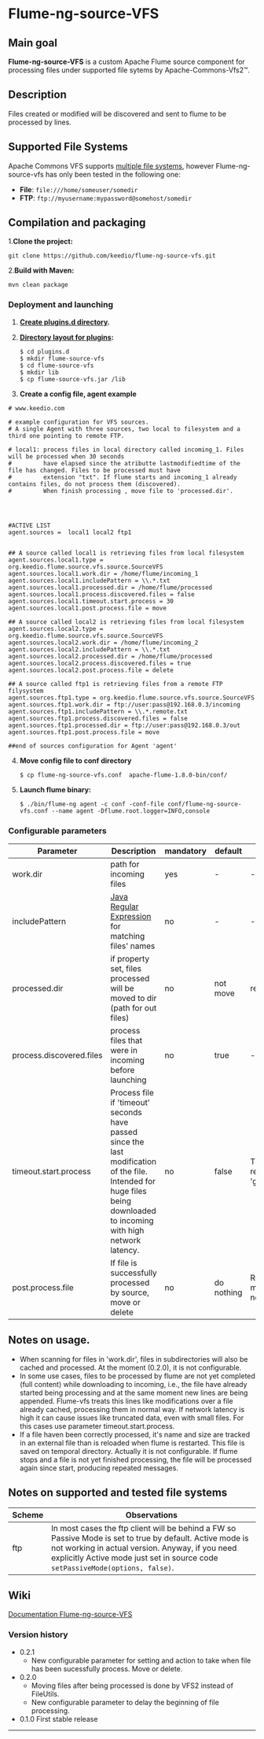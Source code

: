 # Flume-ng-source-VFS

## Main goal
**Flume-ng-source-VFS** is a custom Apache Flume source component for processing files under supported file sytems by Apache-Commons-Vfs2™.

## Description
Files created or modified will be discovered and sent to flume to be processed by lines.

## Supported File Systems
Apache Commons VFS supports [multiple file systems](https://commons.apache.org/proper/commons-vfs/filesystems.html), however Flume-ng-source-vfs has only been tested in the following one:

* **File**: `file:///home/someuser/somedir`
* **FTP**:  `ftp://myusername:mypassword@somehost/somedir`

## Compilation and packaging
1.**Clone the project:**
```
git clone https://github.com/keedio/flume-ng-source-vfs.git
```

2.**Build with Maven:**
```
mvn clean package
```

### Deployment and launching ###

1. **[Create plugins.d directory](https://flume.apache.org/FlumeUserGuide.html#the-plugins-d-directory).**
2. **[Directory layout for plugins](https://flume.apache.org/FlumeUserGuide.html#directory-layout-for-plugins):**

    ```
    $ cd plugins.d
    $ mkdir flume-source-vfs
    $ cd flume-source-vfs
    $ mkdir lib
    $ cp flume-source-vfs.jar /lib
     ```

3. **Create a config file, agent example**
````
# www.keedio.com

# example configuration for VFS sources.
# A single Agent with three sources, two local to filesystem and a third one pointing to remote FTP.

# local1: process files in local directory called incoming_1. Files will be processed when 30 seconds
#         have elapsed since the atributte lastmodifiedtime of the file has changed. Files to be processed must have
#         extension "txt". If flume starts and incoming_1 already contains files, do not process them (discovered).
#         When finish processing , move file to 'processed.dir'.




#ACTIVE LIST
agent.sources =  local1 local2 ftp1


## A source called local1 is retrieving files from local filesystem
agent.sources.local1.type = org.keedio.flume.source.vfs.source.SourceVFS
agent.sources.local1.work.dir = /home/flume/incoming_1
agent.sources.local1.includePattern = \\.*.txt
agent.sources.local1.processed.dir = /home/flume/processed
agent.sources.local1.process.discovered.files = false
agent.sources.local1.timeout.start.process = 30
agent.sources.local1.post.process.file = move

## A source called local2 is retrieving files from local filesystem
agent.sources.local2.type = org.keedio.flume.source.vfs.source.SourceVFS
agent.sources.local2.work.dir = /home/flume/incoming_2
agent.sources.local2.includePattern = \\.*.txt
agent.sources.local2.processed.dir = /home/flume/processed
agent.sources.local2.process.discovered.files = true
agent.sources.local2.post.process.file = delete

## A source called ftp1 is retrieving files from a remote FTP filysystem
agent.sources.ftp1.type = org.keedio.flume.source.vfs.source.SourceVFS
agent.sources.ftp1.work.dir = ftp://user:pass@192.168.0.3/incoming
agent.sources.ftp1.includePattern = \\.*.remote.txt
agent.sources.ftp1.process.discovered.files = false
agent.sources.ftp1.processed.dir = ftp://user:pass@192.168.0.3/out
agent.sources.ftp1.post.process.file = move

##end of sources configuration for Agent 'agent'
````


4. **Move config file to conf directory**

     ```
     $ cp flume-ng-source-vfs.conf  apache-flume-1.8.0-bin/conf/
     ```

5. **Launch flume binary:**

     ```
    $ ./bin/flume-ng agent -c conf -conf-file conf/flume-ng-source-vfs.conf --name agent -Dflume.root.logger=INFO,console
     ```

### Configurable parameters

|Parameter|Description|mandatory|default|observations|
|------|-----------|---|----|---|
|work.dir|path for incoming files|yes|-|-|
|includePattern| [Java Regular Expression](https://docs.oracle.com/javase/7/docs/api/java/util/regex/Pattern.html) for matching files' names|no|-|-|
|processed.dir|if property set, files processed will be moved to dir (path for out files)|no|not move|remember check for permissions
|process.discovered.files|process files that were in incoming before launching|no|true|-|
|timeout.start.process|Process file if 'timeout' seconds have passed since the last modification of the file. Intended for huge files being downloaded to incoming with high network latency. |no|false|The timeout set by this property is recalculated basis on 'getFileSystem.getLastModTimeAccuracy'|
|post.process.file|If file is successfully processed by source, move or delete|no|do nothing|Remeber to check for permissions. If move files is set but target directory does not exists, file will not be moved.|

## Notes on usage.
+ When scanning for files in 'work.dir', files in subdirectories will also be cached and processed. At the moment (0.2.0), it is not configurable.
+ In some use cases, files to be processed by flume are not yet completed (full content) while downloading to incoming, i.e., the file have already started being processing and at the same moment new lines are being appended. Flume-vfs treats this lines like modifications over a file already cached, processing them in normal way. If network latency is high it can cause issues like truncated data, even with small files. For this cases use parameter timeout.start.process.
+ If a file haven been correctly processed, it's name and size are tracked in an external file than is reloaded when flume is restarted. This file is saved on temporal directory. Actually it is not configurable. If flume stops and a file is not yet finished processing, the file will be processed again since start, producing repeated messages.

## Notes on supported and tested file systems ##

| Scheme | Observations |
| ------ | ------ |
|  ftp  |   In most cases the ftp client will be behind a FW so Passive Mode is set to true by default. Active mode is not working in actual version. Anyway, if you need explicitly Active mode just set in source code `setPassiveMode(options, false)`.

## Wiki
 [Documentation Flume-ng-source-VFS](https://github.com/keedio/Flume-ng-source-VFS/wiki)

### Version history #####
- 0.2.1
    + New configurable parameter for setting and action to take when file has been sucessfully process. Move or delete.
- 0.2.0
    + Moving files after being processed is done by VFS2 instead of FileUtils.
    + New configurable parameter to delay the beginning of file processing.
- 0.1.0 First stable release
* * *